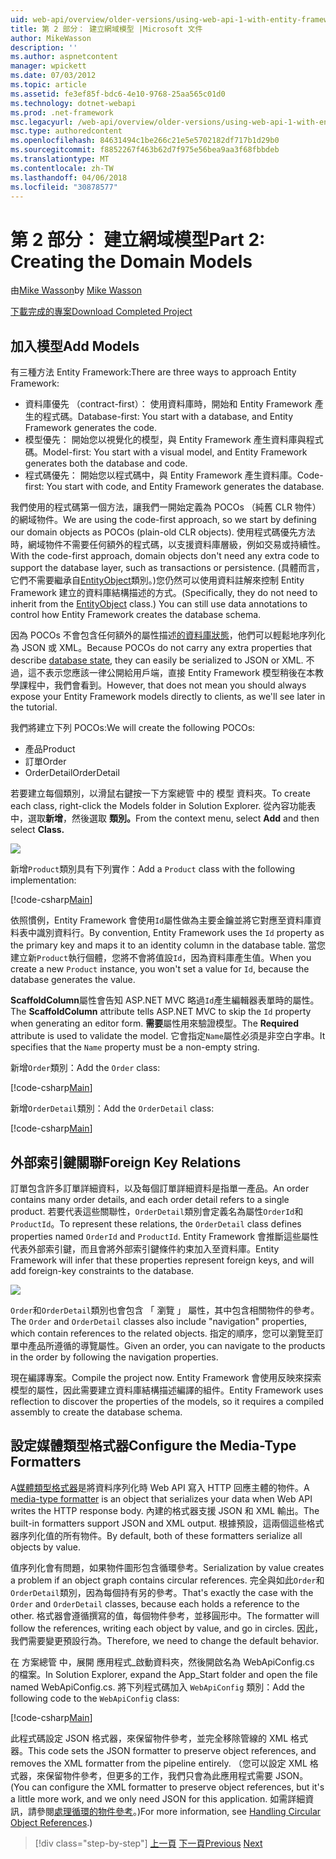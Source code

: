 ```yaml
---
uid: web-api/overview/older-versions/using-web-api-1-with-entity-framework-5/using-web-api-with-entity-framework-part-2
title: 第 2 部分： 建立網域模型 |Microsoft 文件
author: MikeWasson
description: ''
ms.author: aspnetcontent
manager: wpickett
ms.date: 07/03/2012
ms.topic: article
ms.assetid: fe3ef85f-bdc6-4e10-9768-25aa565c01d0
ms.technology: dotnet-webapi
ms.prod: .net-framework
msc.legacyurl: /web-api/overview/older-versions/using-web-api-1-with-entity-framework-5/using-web-api-with-entity-framework-part-2
msc.type: authoredcontent
ms.openlocfilehash: 84631494c1be266c21e5e5702182df717b1d29b0
ms.sourcegitcommit: f8852267f463b62d7f975e56bea9aa3f68fbbdeb
ms.translationtype: MT
ms.contentlocale: zh-TW
ms.lasthandoff: 04/06/2018
ms.locfileid: "30878577"
---
```

<a name="part-2-creating-the-domain-models"></a><span data-ttu-id="13f9c-102">第 2 部分： 建立網域模型</span><span class="sxs-lookup"><span data-stu-id="13f9c-102">Part 2: Creating the Domain Models</span></span>
====================
<span data-ttu-id="13f9c-103">由[Mike Wasson](https://github.com/MikeWasson)</span><span class="sxs-lookup"><span data-stu-id="13f9c-103">by [Mike Wasson](https://github.com/MikeWasson)</span></span>

[<span data-ttu-id="13f9c-104">下載完成的專案</span><span class="sxs-lookup"><span data-stu-id="13f9c-104">Download Completed Project</span></span>](http://code.msdn.microsoft.com/ASP-NET-Web-API-with-afa30545)

## <a name="add-models"></a><span data-ttu-id="13f9c-105">加入模型</span><span class="sxs-lookup"><span data-stu-id="13f9c-105">Add Models</span></span>

<span data-ttu-id="13f9c-106">有三種方法 Entity Framework:</span><span class="sxs-lookup"><span data-stu-id="13f9c-106">There are three ways to approach Entity Framework:</span></span>

- <span data-ttu-id="13f9c-107">資料庫優先 （contract-first）： 使用資料庫時，開始和 Entity Framework 產生的程式碼。</span><span class="sxs-lookup"><span data-stu-id="13f9c-107">Database-first: You start with a database, and Entity Framework generates the code.</span></span>
- <span data-ttu-id="13f9c-108">模型優先： 開始您以視覺化的模型，與 Entity Framework 產生資料庫與程式碼。</span><span class="sxs-lookup"><span data-stu-id="13f9c-108">Model-first: You start with a visual model, and Entity Framework generates both the database and code.</span></span>
- <span data-ttu-id="13f9c-109">程式碼優先： 開始您以程式碼中，與 Entity Framework 產生資料庫。</span><span class="sxs-lookup"><span data-stu-id="13f9c-109">Code-first: You start with code, and Entity Framework generates the database.</span></span>

<span data-ttu-id="13f9c-110">我們使用的程式碼第一個方法，讓我們一開始定義為 POCOs （純舊 CLR 物件） 的網域物件。</span><span class="sxs-lookup"><span data-stu-id="13f9c-110">We are using the code-first approach, so we start by defining our domain objects as POCOs (plain-old CLR objects).</span></span> <span data-ttu-id="13f9c-111">使用程式碼優先方法時，網域物件不需要任何額外的程式碼，以支援資料庫層級，例如交易或持續性。</span><span class="sxs-lookup"><span data-stu-id="13f9c-111">With the code-first approach, domain objects don't need any extra code to support the database layer, such as transactions or persistence.</span></span> <span data-ttu-id="13f9c-112">(具體而言，它們不需要繼承自[EntityObject](https://msdn.microsoft.com/library/system.data.objects.dataclasses.entityobject.aspx)類別。)您仍然可以使用資料註解來控制 Entity Framework 建立的資料庫結構描述的方式。</span><span class="sxs-lookup"><span data-stu-id="13f9c-112">(Specifically, they do not need to inherit from the [EntityObject](https://msdn.microsoft.com/library/system.data.objects.dataclasses.entityobject.aspx) class.) You can still use data annotations to control how Entity Framework creates the database schema.</span></span>

<span data-ttu-id="13f9c-113">因為 POCOs 不會包含任何額外的屬性描述[的資料庫狀態](https://msdn.microsoft.com/library/system.data.entitystate.aspx)，他們可以輕鬆地序列化為 JSON 或 XML。</span><span class="sxs-lookup"><span data-stu-id="13f9c-113">Because POCOs do not carry any extra properties that describe [database state](https://msdn.microsoft.com/library/system.data.entitystate.aspx), they can easily be serialized to JSON or XML.</span></span> <span data-ttu-id="13f9c-114">不過，這不表示您應該一律公開給用戶端，直接 Entity Framework 模型稍後在本教學課程中，我們會看到。</span><span class="sxs-lookup"><span data-stu-id="13f9c-114">However, that does not mean you should always expose your Entity Framework models directly to clients, as we'll see later in the tutorial.</span></span>

<span data-ttu-id="13f9c-115">我們將建立下列 POCOs:</span><span class="sxs-lookup"><span data-stu-id="13f9c-115">We will create the following POCOs:</span></span>

- <span data-ttu-id="13f9c-116">產品</span><span class="sxs-lookup"><span data-stu-id="13f9c-116">Product</span></span>
- <span data-ttu-id="13f9c-117">訂單</span><span class="sxs-lookup"><span data-stu-id="13f9c-117">Order</span></span>
- <span data-ttu-id="13f9c-118">OrderDetail</span><span class="sxs-lookup"><span data-stu-id="13f9c-118">OrderDetail</span></span>

<span data-ttu-id="13f9c-119">若要建立每個類別，以滑鼠右鍵按一下方案總管 中的 模型 資料夾。</span><span class="sxs-lookup"><span data-stu-id="13f9c-119">To create each class, right-click the Models folder in Solution Explorer.</span></span> <span data-ttu-id="13f9c-120">從內容功能表中，選取**新增**，然後選取 **類別。**</span><span class="sxs-lookup"><span data-stu-id="13f9c-120">From the context menu, select **Add** and then select **Class.**</span></span>

![](using-web-api-with-entity-framework-part-2/_static/image1.png)

<span data-ttu-id="13f9c-121">新增`Product`類別具有下列實作：</span><span class="sxs-lookup"><span data-stu-id="13f9c-121">Add a `Product` class with the following implementation:</span></span>

[!code-csharp[Main](using-web-api-with-entity-framework-part-2/samples/sample1.cs)]

<span data-ttu-id="13f9c-122">依照慣例，Entity Framework 會使用`Id`屬性做為主要金鑰並將它對應至資料庫資料表中識別資料行。</span><span class="sxs-lookup"><span data-stu-id="13f9c-122">By convention, Entity Framework uses the `Id` property as the primary key and maps it to an identity column in the database table.</span></span> <span data-ttu-id="13f9c-123">當您建立新`Product`執行個體，您將不會將值設`Id`，因為資料庫產生值。</span><span class="sxs-lookup"><span data-stu-id="13f9c-123">When you create a new `Product` instance, you won't set a value for `Id`, because the database generates the value.</span></span>

<span data-ttu-id="13f9c-124">**ScaffoldColumn**屬性會告知 ASP.NET MVC 略過`Id`產生編輯器表單時的屬性。</span><span class="sxs-lookup"><span data-stu-id="13f9c-124">The **ScaffoldColumn** attribute tells ASP.NET MVC to skip the `Id` property when generating an editor form.</span></span> <span data-ttu-id="13f9c-125">**需要**屬性用來驗證模型。</span><span class="sxs-lookup"><span data-stu-id="13f9c-125">The **Required** attribute is used to validate the model.</span></span> <span data-ttu-id="13f9c-126">它會指定`Name`屬性必須是非空白字串。</span><span class="sxs-lookup"><span data-stu-id="13f9c-126">It specifies that the `Name` property must be a non-empty string.</span></span>

<span data-ttu-id="13f9c-127">新增`Order`類別：</span><span class="sxs-lookup"><span data-stu-id="13f9c-127">Add the `Order` class:</span></span>

[!code-csharp[Main](using-web-api-with-entity-framework-part-2/samples/sample2.cs)]

<span data-ttu-id="13f9c-128">新增`OrderDetail`類別：</span><span class="sxs-lookup"><span data-stu-id="13f9c-128">Add the `OrderDetail` class:</span></span>

[!code-csharp[Main](using-web-api-with-entity-framework-part-2/samples/sample3.cs)]

## <a name="foreign-key-relations"></a><span data-ttu-id="13f9c-129">外部索引鍵關聯</span><span class="sxs-lookup"><span data-stu-id="13f9c-129">Foreign Key Relations</span></span>

<span data-ttu-id="13f9c-130">訂單包含許多訂單詳細資料，以及每個訂單詳細資料是指單一產品。</span><span class="sxs-lookup"><span data-stu-id="13f9c-130">An order contains many order details, and each order detail refers to a single product.</span></span> <span data-ttu-id="13f9c-131">若要代表這些關聯性，`OrderDetail`類別會定義名為屬性`OrderId`和`ProductId`。</span><span class="sxs-lookup"><span data-stu-id="13f9c-131">To represent these relations, the `OrderDetail` class defines properties named `OrderId` and `ProductId`.</span></span> <span data-ttu-id="13f9c-132">Entity Framework 會推斷這些屬性代表外部索引鍵，而且會將外部索引鍵條件約束加入至資料庫。</span><span class="sxs-lookup"><span data-stu-id="13f9c-132">Entity Framework will infer that these properties represent foreign keys, and will add foreign-key constraints to the database.</span></span>

![](using-web-api-with-entity-framework-part-2/_static/image2.png)

<span data-ttu-id="13f9c-133">`Order`和`OrderDetail`類別也會包含 「 瀏覽 」 屬性，其中包含相關物件的參考。</span><span class="sxs-lookup"><span data-stu-id="13f9c-133">The `Order` and `OrderDetail` classes also include "navigation" properties, which contain references to the related objects.</span></span> <span data-ttu-id="13f9c-134">指定的順序，您可以瀏覽至訂單中產品所遵循的導覽屬性。</span><span class="sxs-lookup"><span data-stu-id="13f9c-134">Given an order, you can navigate to the products in the order by following the navigation properties.</span></span>

<span data-ttu-id="13f9c-135">現在編譯專案。</span><span class="sxs-lookup"><span data-stu-id="13f9c-135">Compile the project now.</span></span> <span data-ttu-id="13f9c-136">Entity Framework 會使用反映來探索模型的屬性，因此需要建立資料庫結構描述編譯的組件。</span><span class="sxs-lookup"><span data-stu-id="13f9c-136">Entity Framework uses reflection to discover the properties of the models, so it requires a compiled assembly to create the database schema.</span></span>

## <a name="configure-the-media-type-formatters"></a><span data-ttu-id="13f9c-137">設定媒體類型格式器</span><span class="sxs-lookup"><span data-stu-id="13f9c-137">Configure the Media-Type Formatters</span></span>

<span data-ttu-id="13f9c-138">A[媒體類型格式器](../../formats-and-model-binding/media-formatters.md)是將資料序列化時 Web API 寫入 HTTP 回應主體的物件。</span><span class="sxs-lookup"><span data-stu-id="13f9c-138">A [media-type formatter](../../formats-and-model-binding/media-formatters.md) is an object that serializes your data when Web API writes the HTTP response body.</span></span> <span data-ttu-id="13f9c-139">內建的格式器支援 JSON 和 XML 輸出。</span><span class="sxs-lookup"><span data-stu-id="13f9c-139">The built-in formatters support JSON and XML output.</span></span> <span data-ttu-id="13f9c-140">根據預設，這兩個這些格式器序列化值的所有物件。</span><span class="sxs-lookup"><span data-stu-id="13f9c-140">By default, both of these formatters serialize all objects by value.</span></span>

<span data-ttu-id="13f9c-141">值序列化會有問題，如果物件圖形包含循環參考。</span><span class="sxs-lookup"><span data-stu-id="13f9c-141">Serialization by value creates a problem if an object graph contains circular references.</span></span> <span data-ttu-id="13f9c-142">完全與如此`Order`和`OrderDetail`類別，因為每個持有另的參考。</span><span class="sxs-lookup"><span data-stu-id="13f9c-142">That's exactly the case with the `Order` and `OrderDetail` classes, because each holds a reference to the other.</span></span> <span data-ttu-id="13f9c-143">格式器會遵循撰寫的值，每個物件參考，並移圓形中。</span><span class="sxs-lookup"><span data-stu-id="13f9c-143">The formatter will follow the references, writing each object by value, and go in circles.</span></span> <span data-ttu-id="13f9c-144">因此，我們需要變更預設行為。</span><span class="sxs-lookup"><span data-stu-id="13f9c-144">Therefore, we need to change the default behavior.</span></span>

<span data-ttu-id="13f9c-145">在 方案總管 中，展開 應用程式\_啟動資料夾，然後開啟名為 WebApiConfig.cs 的檔案。</span><span class="sxs-lookup"><span data-stu-id="13f9c-145">In Solution Explorer, expand the App\_Start folder and open the file named WebApiConfig.cs.</span></span> <span data-ttu-id="13f9c-146">將下列程式碼加入 `WebApiConfig` 類別：</span><span class="sxs-lookup"><span data-stu-id="13f9c-146">Add the following code to the `WebApiConfig` class:</span></span>

[!code-csharp[Main](using-web-api-with-entity-framework-part-2/samples/sample4.cs?highlight=11)]

<span data-ttu-id="13f9c-147">此程式碼設定 JSON 格式器，來保留物件參考，並完全移除管線的 XML 格式器。</span><span class="sxs-lookup"><span data-stu-id="13f9c-147">This code sets the JSON formatter to preserve object references, and removes the XML formatter from the pipeline entirely.</span></span> <span data-ttu-id="13f9c-148">（您可以設定 XML 格式器，來保留物件參考，但更多的工作，我們只會為此應用程式需要 JSON。</span><span class="sxs-lookup"><span data-stu-id="13f9c-148">(You can configure the XML formatter to preserve object references, but it's a little more work, and we only need JSON for this application.</span></span> <span data-ttu-id="13f9c-149">如需詳細資訊，請參閱[處理循環的物件參考](../../formats-and-model-binding/json-and-xml-serialization.md#handling_circular_object_references)。)</span><span class="sxs-lookup"><span data-stu-id="13f9c-149">For more information, see [Handling Circular Object References](../../formats-and-model-binding/json-and-xml-serialization.md#handling_circular_object_references).)</span></span>

> [!div class="step-by-step"]
> <span data-ttu-id="13f9c-150">[上一頁](using-web-api-with-entity-framework-part-1.md)
> [下一頁](using-web-api-with-entity-framework-part-3.md)</span><span class="sxs-lookup"><span data-stu-id="13f9c-150">[Previous](using-web-api-with-entity-framework-part-1.md)
[Next](using-web-api-with-entity-framework-part-3.md)</span></span>
